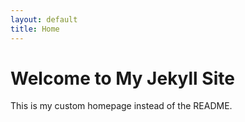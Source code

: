 ```yaml
---
layout: default
title: Home
---
```

# Welcome to My Jekyll Site
This is my custom homepage instead of the README.
